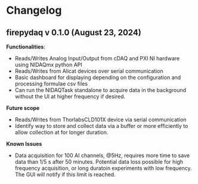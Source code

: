 # Changelog

## firepydaq v 0.1.0 (August 23, 2024)

**Functionalities**:
- Reads/Writes Analog Input/Output from cDAQ and PXI NI hardware using NIDAQmx python API
- Reads/Writes from Alicat devices over serial communication
- Basic dashboard for displaying depending on the configuration and processing formulae csv files
- Can run the NIDAQTask standalone to acquire data in the background without the UI at higher frequency if desired.

**Future scope**
- Reads/Writes from ThorlabsCLD101X device via serial communication
- Identify way to store and collect data via a buffer or more efficiently to allow collection at for longer duration.

**Known Issues**
- Data acquisition for 100 AI channels, @5Hz, requires more time to save data than 1/5 s after 50 minutes. Potential data loss possible for high frequency acquisition, or long duratoin experiments with low frequency. The GUI will notify if this limit is reached.
